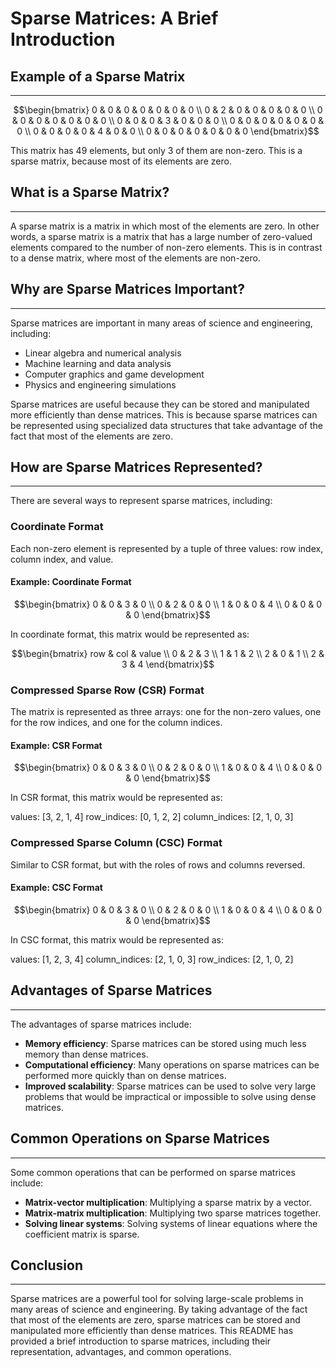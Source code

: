 # Sparse Matrices: A Brief Introduction

## Example of a Sparse Matrix
---------------------------
$$\begin{bmatrix}
0 & 0 & 0 & 0 & 0 & 0 & 0 \\
0 & 2 & 0 & 0 & 0 & 0 & 0 \\
0 & 0 & 0 & 0 & 0 & 0 & 0 \\
0 & 0 & 0 & 3 & 0 & 0 & 0 \\
0 & 0 & 0 & 0 & 0 & 0 & 0 \\
0 & 0 & 0 & 0 & 4 & 0 & 0 \\
0 & 0 & 0 & 0 & 0 & 0 & 0
\end{bmatrix}$$

This matrix has 49 elements, but only 3 of them are non-zero. This is a sparse matrix, because most of its elements are zero.

## What is a Sparse Matrix?
-------------------------

A sparse matrix is a matrix in which most of the elements are zero. In other words, a sparse matrix is a matrix that has a large number of zero-valued elements compared to the number of non-zero elements. This is in contrast to a dense matrix, where most of the elements are non-zero.

## Why are Sparse Matrices Important?
-----------------------------------

Sparse matrices are important in many areas of science and engineering, including:

* Linear algebra and numerical analysis
* Machine learning and data analysis
* Computer graphics and game development
* Physics and engineering simulations

Sparse matrices are useful because they can be stored and manipulated more efficiently than dense matrices. This is because sparse matrices can be represented using specialized data structures that take advantage of the fact that most of the elements are zero.

## How are Sparse Matrices Represented?
--------------------------------------

There are several ways to represent sparse matrices, including:

### Coordinate Format

Each non-zero element is represented by a tuple of three values: row index, column index, and value.

#### Example: Coordinate Format
$$\begin{bmatrix}
0 & 0 & 3 & 0 \\
0 & 2 & 0 & 0 \\
1 & 0 & 0 & 4 \\
0 & 0 & 0 & 0
\end{bmatrix}$$

In coordinate format, this matrix would be represented as:

$$\begin{bmatrix}
row & col & value \\
0 & 2 & 3 \\
1 & 1 & 2 \\
2 & 0 & 1 \\
2 & 3 & 4
\end{bmatrix}$$

### Compressed Sparse Row (CSR) Format

The matrix is represented as three arrays: one for the non-zero values, one for the row indices, and one for the column indices.

#### Example: CSR Format

$$\begin{bmatrix}
0 & 0 & 3 & 0 \\
0 & 2 & 0 & 0 \\
1 & 0 & 0 & 4 \\
0 & 0 & 0 & 0
\end{bmatrix}$$

In CSR format, this matrix would be represented as:

values: [3, 2, 1, 4]
row_indices: [0, 1, 2, 2]
column_indices: [2, 1, 0, 3]

### Compressed Sparse Column (CSC) Format

Similar to CSR format, but with the roles of rows and columns reversed.

#### Example: CSC Format

$$\begin{bmatrix}
0 & 0 & 3 & 0 \\
0 & 2 & 0 & 0 \\
1 & 0 & 0 & 4 \\
0 & 0 & 0 & 0
\end{bmatrix}$$

In CSC format, this matrix would be represented as:

values: [1, 2, 3, 4]
column_indices: [2, 1, 0, 3]
row_indices: [2, 1, 0, 2]

## Advantages of Sparse Matrices
-------------------------------

The advantages of sparse matrices include:

* **Memory efficiency**: Sparse matrices can be stored using much less memory than dense matrices.
* **Computational efficiency**: Many operations on sparse matrices can be performed more quickly than on dense matrices.
* **Improved scalability**: Sparse matrices can be used to solve very large problems that would be impractical or impossible to solve using dense matrices.

## Common Operations on Sparse Matrices
-----------------------------------------

Some common operations that can be performed on sparse matrices include:

* **Matrix-vector multiplication**: Multiplying a sparse matrix by a vector.
* **Matrix-matrix multiplication**: Multiplying two sparse matrices together.
* **Solving linear systems**: Solving systems of linear equations where the coefficient matrix is sparse.

## Conclusion
----------

Sparse matrices are a powerful tool for solving large-scale problems in many areas of science and engineering. By taking advantage of the fact that most of the elements are zero, sparse matrices can be stored and manipulated more efficiently than dense matrices. This README has provided a brief introduction to sparse matrices, including their representation, advantages, and common operations.